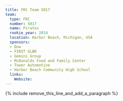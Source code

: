 ```yaml
---
title: FRC Team 5017
team:
  type: FRC
  number: 5017
  name: Pirates
  rookie_year: 2014
  location: Harbor Beach, Michigan, USA
  sponsors:
  - Dow
  - FIRST GLBR
  - Gemini Group
  - McDonalds Food and Family Center
  - Tower Automotive
  - Harbor Beach Community High School
  links:
    Website:
---
```


{% include remove_this_line_and_add_a_paragraph %}